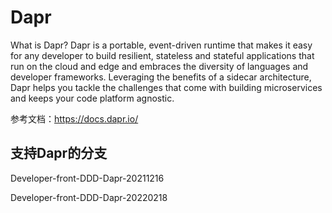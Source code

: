 # Dapr

What is Dapr?
Dapr is a portable, event-driven runtime that makes it easy for any developer to build resilient, stateless and stateful applications that run on the cloud and edge and embraces the diversity of languages and developer frameworks. Leveraging the benefits of a sidecar architecture, Dapr helps you tackle the challenges that come with building microservices and keeps your code platform agnostic.

参考文档：https://docs.dapr.io/

## 支持Dapr的分支

Developer-front-DDD-Dapr-20211216

Developer-front-DDD-Dapr-20220218

